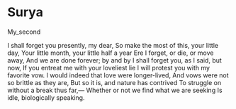 # Surya
My_second

I shall forget you presently, my dear,
So make the most of this, your little day,
Your little month, your little half a year
Ere I forget, or die, or move away,
And we are done forever; by and by
I shall forget you, as I said, but now,
If you entreat me with your loveliest lie
I will protest you with my favorite vow.
I would indeed that love were longer-lived,
And vows were not so brittle as they are,
But so it is, and nature has contrived
To struggle on without a break thus far,—
Whether or not we find what we are seeking
Is idle, biologically speaking.
